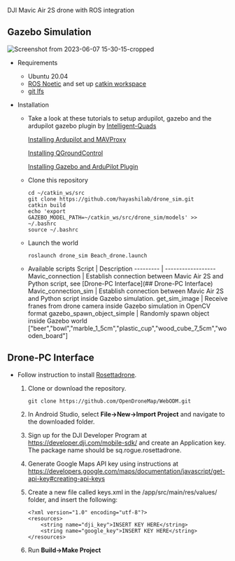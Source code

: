 DJI Mavic Air 2S drone with ROS integration

## Gazebo Simulation
![Screenshot from 2023-06-07 15-30-15-cropped](https://github.com/hayashilab/drone_sim/assets/86349365/92824b4e-2c56-4234-9c04-dd955786a42a)

- Requirements
  - Ubuntu 20.04
  - [ROS Noetic](http://wiki.ros.org/noetic/Installation/Ubuntu) and set up [catkin workspace](http://wiki.ros.org/ROS/Tutorials/InstallingandConfiguringROSEnvironment#Create_a_ROS_Workspace)
  - [git lfs](https://github.com/git-lfs/git-lfs/wiki/Installation)


  
- Installation
  - Take a look at these tutorials to setup ardupilot, gazebo and the ardupilot gazebo plugin by [Intelligent-Quads](https://github.com/Intelligent-Quads)

      [Installing Ardupilot and MAVProxy](https://github.com/Intelligent-Quads/iq_tutorials/blob/master/docs/Installing_Ardupilot_20_04.md)

      [Installing QGroundControl](https://github.com/Intelligent-Quads/iq_tutorials/blob/master/docs/installing_qgc.md)

      [Installing Gazebo and ArduPilot Plugin](https://github.com/Intelligent-Quads/iq_tutorials/blob/master/docs/installing_gazebo_arduplugin.md)
      
  - Clone this repository
    ```
    cd ~/catkin_ws/src
    git clone https://github.com/hayashilab/drone_sim.git
    catkin build
    echo 'export GAZEBO_MODEL_PATH=~/catkin_ws/src/drone_sim/models' >> ~/.bashrc
    source ~/.bashrc
    ```
  - Launch the world
    ```
    roslaunch drone_sim Beach_drone.launch
    ```
  - Available scripts
    Script | Description
    --------- | ------------------
    Mavic_connection |  Establish connection between Mavic Air 2S and Python script, see [Drone-PC Interface](## Drone-PC Interface)
    Mavic_connection_sim |  Establish connection between Mavic Air 2S and Python script inside Gazebo simulation.
    get_sim_image |  Receive franes from drone camera inside Gazebo simulation in OpenCV format
    gazebo_spawn_object_simple |  Randomly spawn object inside Gazebo world ["beer","bowl","marble_1_5cm","plastic_cup","wood_cube_7_5cm","wooden_board"]
    
## Drone-PC Interface
  - Follow instruction to install [Rosettadrone](https://github.com/RosettaDrone/rosettadrone).
 
    1. Clone or download the repository.
        ```
        git clone https://github.com/OpenDroneMap/WebODM.git
        ```

    2. In Android Studio, select **File->New->Import Project** and navigate to the downloaded folder.
 
    3. Sign up for the DJI Developer Program at https://developer.dji.com/mobile-sdk/ and create an Application key. The package name should be sq.rogue.rosettadrone.

    4. Generate Google Maps API key using instructions at https://developers.google.com/maps/documentation/javascript/get-api-key#creating-api-keys 
 
    5. Create a new file called keys.xml in the /app/src/main/res/values/ folder, and insert the following:
        ```
        <?xml version="1.0" encoding="utf-8"?>
        <resources>
            <string name="dji_key">INSERT KEY HERE</string>
            <string name="google_key">INSERT KEY HERE</string>
        </resources>
        ```
    
    6. Run **Build->Make Project**

  

